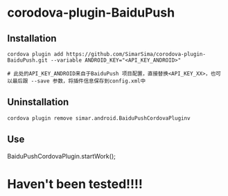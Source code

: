 # corodova-plugin-BaiduPush
## Installation

```shell
cordova plugin add https://github.com/SimarSima/corodova-plugin-BaiduPush.git --variable ANDROID_KEY="<API_KEY_ANDROID>"

# 此处的API_KEY_ANDROID来自于BaiduPush 项目配置，直接替换<API_KEY_XX>，也可以最后跟 --save 参数，将插件信息保存到config.xml中
```
## Uninstallation
```shell
cordova plugin remove simar.android.BaiduPushCordovaPluginv
```
## Use
BaiduPushCordovaPlugin.startWork();

# Haven't been tested!!!!
